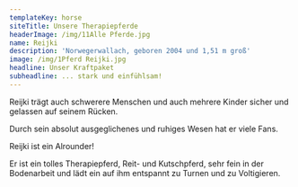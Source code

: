 ```yaml
---
templateKey: horse
siteTitle: Unsere Therapiepferde
headerImage: /img/11Alle Pferde.jpg
name: Reijki
description: 'Norwegerwallach, geboren 2004 und 1,51 m groß'
image: /img/1Pferd Reijki.jpg
headline: Unser Kraftpaket
subheadline: ... stark und einfühlsam!
---
```

Reijki trägt auch schwerere Menschen und auch mehrere Kinder sicher und gelassen auf seinem Rücken. 

Durch sein absolut ausgeglichenes und ruhiges Wesen hat er viele Fans.

 Reijki ist ein Alrounder! 

Er ist ein tolles Therapiepferd, Reit- und Kutschpferd, sehr fein in der Bodenarbeit und lädt ein auf ihm entspannt zu Turnen und zu Voltigieren.
